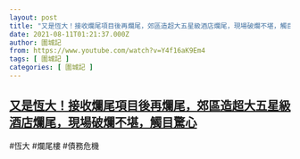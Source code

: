 ```yaml
---
layout: post
title: "又是恆大！接收爛尾項目後再爛尾，郊區造超大五星級酒店爛尾，現場破爛不堪，觸目驚心"
date: 2021-08-11T01:21:37.000Z
author: 圍城記
from: https://www.youtube.com/watch?v=Y4f16aK9Em4
tags: [ 圍城記 ]
categories: [ 圍城記 ]
---
```

<!--1628644897000-->
[又是恆大！接收爛尾項目後再爛尾，郊區造超大五星級酒店爛尾，現場破爛不堪，觸目驚心](https://www.youtube.com/watch?v=Y4f16aK9Em4)
------

<div>
#恆大 #爛尾樓 #債務危機
</div>
